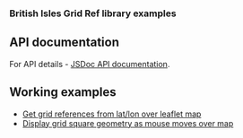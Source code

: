 ### British Isles Grid Ref library examples

## API documentation
For API details - [JSDoc API documentation](https://biologicalrecordscentre.github.io/brc-atlas-bigr/api/).

## Working examples
- [Get grid references from lat/lon over leaflet map](example-1.html)
- [Display grid square geometry as mouse moves over map](example-2.html)